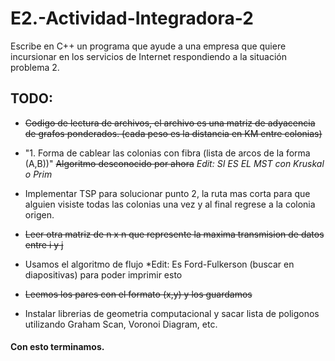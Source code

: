 # E2.-Actividad-Integradora-2
Escribe en C++ un programa que ayude a una empresa que quiere incursionar en los servicios de Internet respondiendo a la situación problema 2.

## TODO:
* ~~Codigo de lectura de archivos, el archivo es una matriz de adyacencia de grafos ponderados. (cada peso es la distancia en KM entre colonias)~~

* "1. Forma de cablear las colonias con fibra (lista de arcos de la forma (A,B))" ~~Algoritmo desconocido por ahora~~ *Edit: SI ES EL MST con Kruskal o Prim*
  
* Implementar TSP para solucionar punto 2, la ruta mas corta para que alguien visiste todas las colonias una vez y al final regrese a la colonia origen.

* ~~Leer otra matriz de n x n que represente la maxima transmision de datos entre i y j~~

* Usamos el algoritmo de flujo *Edit: Es Ford-Fulkerson (buscar en diapositivas) para poder imprimir esto

* ~~Leemos los pares con el formato (x,y) y los guardamos~~

* Instalar librerias de geometria computacional y sacar lista de poligonos utilizando Graham Scan, Voronoi Diagram, etc.

#### Con esto terminamos.

